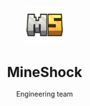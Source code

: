 <div align="center">
  <img src="./logo.png" height="76px" />
  <h1>MineShock</h1>
  <p>Engineering team</p>
</div>
